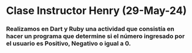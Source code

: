 # Clase Instructor Henry (29-May-24)

### Realizamos en Dart y Ruby una actividad que consistía en hacer un programa que determine si el número ingresado por el usuario es Positivo, Negativo o igual a 0.
